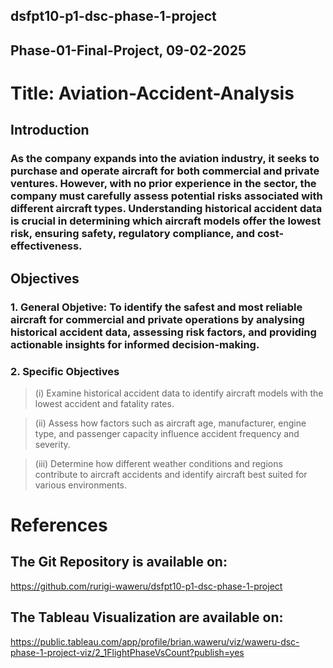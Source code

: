 ## dsfpt10-p1-dsc-phase-1-project
## Phase-01-Final-Project, 09-02-2025

# Title: Aviation-Accident-Analysis

## Introduction
### As the company expands into the aviation industry, it seeks to purchase and operate aircraft for both commercial and private ventures. However, with no prior experience in the sector, the company must carefully assess potential risks associated with different aircraft types. Understanding historical accident data is crucial in determining which aircraft models offer the lowest risk, ensuring safety, regulatory compliance, and cost-effectiveness.


## Objectives 
### 1. General Objetive: To identify the safest and most reliable aircraft for commercial and private operations by analysing historical accident data, assessing risk factors, and providing actionable insights for informed decision-making.

### 2. Specific Objectives
> (i) Examine historical accident data to identify aircraft models with the lowest accident and fatality rates.

> (ii) Assess how factors such as aircraft age, manufacturer, engine type, and passenger capacity influence accident frequency and severity.

> (iii) Determine how different weather conditions and regions contribute to aircraft accidents and identify aircraft best suited for various environments.

# References
## The Git Repository is available on:
https://github.com/rurigi-waweru/dsfpt10-p1-dsc-phase-1-project

## The Tableau Visualization are available on:
https://public.tableau.com/app/profile/brian.waweru/viz/waweru-dsc-phase-1-project-viz/2_1FlightPhaseVsCount?publish=yes
